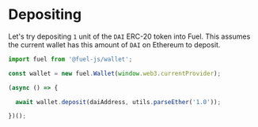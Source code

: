 Depositing
===

Let's try depositing `1` unit of the `DAI` ERC-20 token into Fuel. This assumes the current wallet has this amount of `DAI` on Ethereum to deposit.

```js
import fuel from '@fuel-js/wallet';

const wallet = new fuel.Wallet(window.web3.currentProvider);

(async () => {

  await wallet.deposit(daiAddress, utils.parseEther('1.0'));

})();
```
